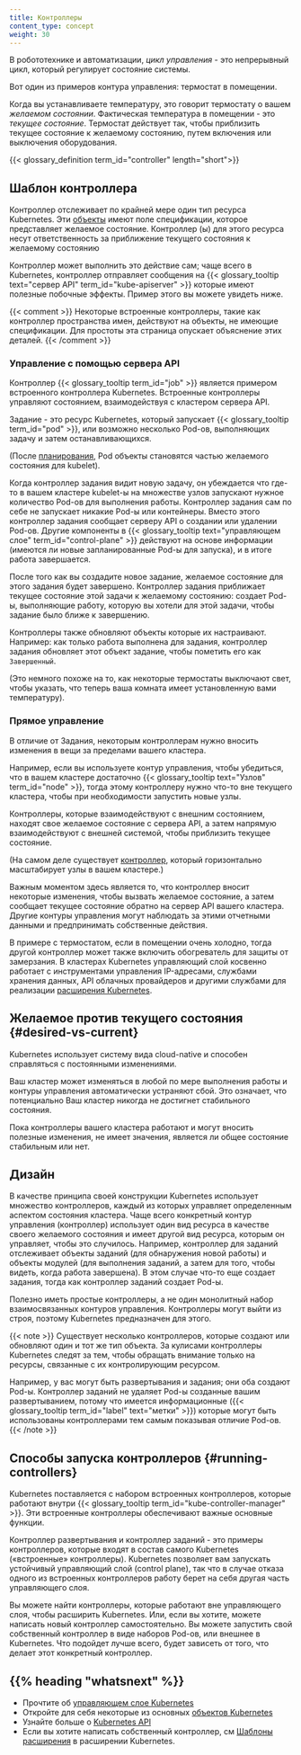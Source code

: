```yaml
---
title: Контроллеры
content_type: concept
weight: 30
---
```


<!-- overview -->

В робототехнике и автоматизации, _цикл управления_ - это непрерывный цикл, который регулирует состояние системы.

Вот один из примеров контура управления: термостат в помещении.

Когда вы устанавливаете температуру, это говорит термостату о вашем *желаемом состоянии*. Фактическая температура в помещении - это 
*текущее состояние*. Термостат действует так, чтобы приблизить текущее состояние к желаемому состоянию, путем включения или выключения оборудования.

{{< glossary_definition term_id="controller" length="short">}}




<!-- body -->

## Шаблон контроллера

Контроллер отслеживает по крайней мере один тип ресурса Kubernetes.
Эти [объекты](/docs/concepts/overview/working-with-objects/kubernetes-objects/#kubernetes-objects)
имеют поле спецификации, которое представляет желаемое состояние. Контроллер (ы) для этого ресурса несут ответственность за приближение текущего состояния к желаемому состоянию

Контроллер может выполнить это действие сам; чаще всего в Kubernetes,
контроллер отправляет сообщения на 
{{< glossary_tooltip text="сервер API" term_id="kube-apiserver" >}} которые имеют
полезные побочные эффекты. Пример этого вы можете увидеть ниже.

{{< comment >}}
Некоторые встроенные контроллеры, такие как контроллер пространства имен, действуют на объекты, не имеющие спецификации. Для простоты эта страница опускает объяснение этих деталей.
{{< /comment >}}

### Управление с помощью сервера API 

Контроллер {{< glossary_tooltip term_id="job" >}} является примером встроенного контроллера Kubernetes. Встроенные контроллеры управляют состоянием, взаимодействуя с кластером сервера API.

Задание - это ресурс Kubernetes, который запускает
{{< glossary_tooltip term_id="pod" >}}, или возможно несколько Pod-ов, выполняющих задачу и затем останавливающихся.

(После [планирования](/docs/concepts/scheduling-eviction/), Pod объекты становятся частью желаемого состояния для kubelet).

Когда контроллер задания видит новую задачу, он убеждается что где-то в вашем кластере kubelet-ы на множестве узлов запускают нужное количество Pod-ов для выполнения работы.
Контроллер задания сам по себе не запускает никакие Pod-ы или контейнеры. Вместо этого контроллер задания сообщает серверу API о создании или удалении Pod-ов.
Другие компоненты в 
{{< glossary_tooltip text="управляющем слое" term_id="control-plane" >}}
действуют на основе информации (имеются ли новые запланированные Pod-ы для запуска), и в итоге работа завершается.

После того как вы создадите новое задание, желаемое состояние для этого задания будет завершено. Контроллер задания приближает текущее состояние этой задачи к желаемому состоянию: создает Pod-ы, выполняющие работу, которую вы хотели для этой задачи, чтобы задание было ближе к завершению.

Контроллеры также обновляют объекты которые их настраивают.
Например: как только работа выполнена для задания, контроллер задания обновляет этот объект задание, чтобы пометить его как `Завершенный`.

(Это немного похоже на то, как некоторые термостаты выключают свет, чтобы указать, что теперь ваша комната имеет установленную вами температуру).

### Прямое управление

В отличие от Задания, некоторым контроллерам нужно вносить изменения в вещи за пределами вашего кластера.

Например, если вы используете контур управления, чтобы убедиться, что в вашем кластере достаточно {{< glossary_tooltip text="Узлов" term_id="node" >}},
тогда этому контроллеру нужно что-то вне текущего кластера, чтобы при необходимости запустить новые узлы.

Контроллеры, которые взаимодействуют с внешним состоянием, находят свое желаемое состояние с сервера API, а затем напрямую взаимодействуют с внешней системой, чтобы приблизить текущее состояние.

(На самом деле существует [контроллер](https://github.com/kubernetes/autoscaler/), который горизонтально масштабирует узлы в вашем кластере.)

Важным моментом здесь является то, что контроллер вносит некоторые изменения, чтобы вызвать желаемое состояние, а затем сообщает текущее состояние обратно на сервер API вашего кластера. Другие контуры управления могут наблюдать за этими отчетными данными и предпринимать собственные действия.

В примере с термостатом, если в помещении очень холодно, тогда другой контроллер может также включить обогреватель для защиты от замерзания. В кластерах Kubernetes управляющий слой косвенно работает с инструментами управления IP-адресами, службами хранения данных, API облачных провайдеров и другими службами для реализации
[расширения Kubernetes](/docs/concepts/extend-kubernetes/).

## Желаемое против текущего состояния {#desired-vs-current}

Kubernetes использует систему вида cloud-native и способен справляться с постоянными изменениями.

Ваш кластер может изменяться в любой по мере выполнения работы и контуры управления автоматически устраняют сбой. Это означает, что потенциально Ваш кластер никогда не достигнет стабильного состояния.

Пока контроллеры вашего кластера работают и могут вносить полезные изменения, не имеет значения, является ли общее состояние стабильным или нет.

## Дизайн

В качестве принципа своей конструкции Kubernetes использует множество контроллеров, каждый из которых управляет определенным аспектом состояния кластера. Чаще всего конкретный контур управления (контроллер) использует один вид ресурса в качестве своего желаемого состояния и имеет другой вид ресурса, которым он управляет, чтобы это случилось. Например, контроллер для заданий отслеживает объекты заданий (для обнаружения новой работы) и объекты модулей (для выполнения заданий, а затем для того, чтобы видеть, когда работа завершена). В этом случае что-то еще создает задания, тогда как контроллер заданий создает Pod-ы.

Полезно иметь простые контроллеры, а не один монолитный набор взаимосвязанных контуров управления. Контроллеры могут выйти из строя, поэтому Kubernetes предназначен для этого.

{{< note >}}
Существует несколько контроллеров, которые создают или обновляют один и тот же тип объекта. За кулисами контроллеры Kubernetes следят за тем, чтобы обращать внимание только на ресурсы, связанные с их контролирующим ресурсом.

Например, у вас могут быть развертывания и задания; они оба создают Pod-ы. Контроллер заданий не удаляет Pod-ы созданные вашим развертыванием, потому что имеется информационные ({{< glossary_tooltip term_id="label" text="метки" >}})
которые могут быть использованы контроллерами тем самым показывая отличие Pod-ов.
{{< /note >}}

## Способы запуска контроллеров {#running-controllers}

Kubernetes поставляется с набором встроенных контроллеров, которые работают внутри {{< glossary_tooltip term_id="kube-controller-manager" >}}. Эти встроенные контроллеры обеспечивают важные основные функции.

Контроллер развертывания и контроллер заданий - это примеры контроллеров, которые входят в состав самого Kubernetes («встроенные» контроллеры).
Kubernetes позволяет вам запускать устойчивый управляющий слой (control plane), так что в случае отказа одного из встроенных контроллеров работу берет на себя другая часть управляющего слоя.

Вы можете найти контроллеры, которые работают вне управляющего слоя, чтобы расширить Kubernetes.
Или, если вы хотите, можете написать новый контроллер самостоятельно. Вы можете запустить свой собственный контроллер в виде наборов Pod-ов,
или внешнее в Kubernetes. Что подойдет лучше всего, будет зависеть от того, что делает этот конкретный контроллер.



## {{% heading "whatsnext" %}}

* Прочтите об [управляющем слое Kubernetes ](/ru/docs/concepts/overview/components/#компоненты-управляющего-слоя)
* Откройте для себя некоторые из основных [объектов Kubernetes](/ru/docs/concepts/overview/working-with-objects/kubernetes-objects/)
* Узнайте больше о [Kubernetes API](/ru/docs/concepts/overview/kubernetes-api/)
* Если вы хотите написать собственный контроллер, см [Шаблоны расширения](/docs/concepts/extend-kubernetes/extend-cluster/#extension-patterns) в расширении Kubernetes.
